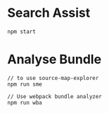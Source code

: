 # Search Assist

```
npm start
```


# Analyse Bundle

```
// to use source-map-explorer
npm run sme

// Use webpack bundle analyzer
npm run wba
```